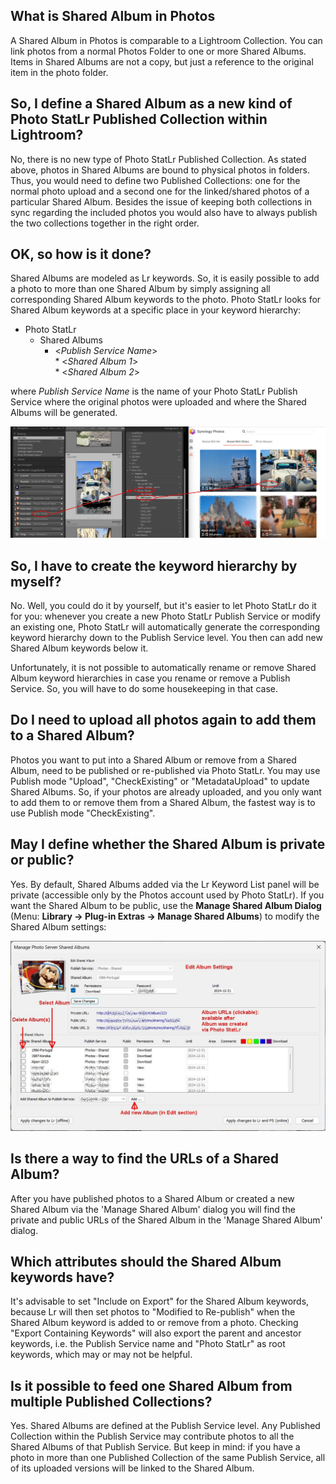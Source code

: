 ## What is Shared Album in Photos
A Shared Album in Photos is comparable to a Lightroom Collection. You can link photos from a normal Photos Folder to one or more Shared Albums. Items in Shared Albums are not a copy, but just a reference to the original item in the photo folder.

## So, I define a Shared Album as a new kind of Photo StatLr Published Collection within Lightroom?
No, there is no new type of Photo StatLr Published Collection.
As stated above, photos in Shared Albums are bound to physical photos in folders. Thus, you would need to define two Published Collections: one for the normal photo upload and a second one for the linked/shared photos of a particular Shared Album. Besides the issue of keeping both collections in sync regarding the included photos you would also have to always publish the two collections together in the right order.

## OK, so how is it done?
Shared Albums are modeled as Lr keywords. So, it is easily possible to add a photo to more than one Shared Album by simply assigning all corresponding Shared Album keywords to the photo.
Photo StatLr looks for Shared Album keywords at a specific place in your keyword hierarchy:<br>
* Photo StatLr<br>
    * Shared Albums<br>
	    * \<_Publish Service Name_\><br>
                  * \<_Shared Album 1_\><br>
                  * \<_Shared Album 2_\><br>

where _Publish Service Name_ is the name of your Photo StatLr Publish Service where the original photos were uploaded and where the Shared Albums will be generated.

![](../Screenshots-Windows/14b-ManageSharedAlbums.jpg)

## So, I have to create the keyword hierarchy by myself?
No. Well, you could do it by yourself, but it's easier to let Photo StatLr do it for you: whenever you create a new Photo StatLr Publish Service or modify an existing one, Photo StatLr will automatically generate the corresponding keyword hierarchy down to the Publish Service level. You then can add new Shared Album keywords below it.

Unfortunately, it is not possible to automatically rename or remove Shared Album keyword hierarchies in case you rename or remove a Publish Service. So, you will have to do some housekeeping in that case.

## Do I need to upload all photos again to add them to a Shared Album?
Photos you want to put into a Shared Album or remove from a Shared Album, need to be published or re-published via Photo StatLr. You may use Publish mode "Upload", "CheckExisting" or "MetadataUpload" to update Shared Albums. So, if your photos are already uploaded, and you only want to add them to or remove them from a Shared Album, the fastest way is to use Publish mode "CheckExisting".

## May I define whether the Shared Album is private or public?
Yes. By default, Shared Albums added via the Lr Keyword List panel will be private (accessible only by the Photos account used by Photo StatLr). If you want the Shared Album to be public, use the __Manage Shared Album Dialog__ (Menu: __Library -> Plug-in Extras -> Manage Shared Albums__) to modify the Shared Album settings:

![](../Screenshots-Windows/14c-ManageSharedAlbums.jpg)
  

## Is there a way to find the URLs of a Shared Album?
After you have published photos to a Shared Album or created a new Shared Album via the 'Manage Shared Album' dialog you will find the private and public URLs of the Shared Album in the 'Manage Shared Album' dialog.

## Which attributes should the Shared Album keywords have?
It's advisable to set "Include on Export" for the Shared Album keywords, because Lr will then set photos to "Modified to Re-publish" when the Shared Album keyword is added to or remove from a photo. Checking "Export Containing Keywords" will also export the parent and ancestor keywords, i.e. the Publish Service name and "Photo StatLr" as root keywords, which may or may not be helpful.

## Is it possible to feed one Shared Album from multiple Published Collections?
Yes. Shared Albums are defined at the Publish Service level. Any Published Collection within the Publish Service may contribute photos to all the Shared Albums of that Publish Service. But keep in mind: if you have a photo in more than one Published Collection of the same Publish Service, all of its uploaded versions will be linked to the Shared Album.